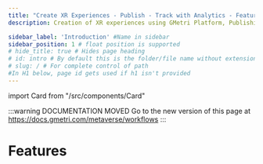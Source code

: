 ```yaml
---
title: "Create XR Experiences - Publish - Track with Analytics - Features of GMetri Platform"
description: Creation of XR experiences using GMetri Platform, Publishing the experiences, Tracking with Analytics - Features of GMetri XR Platform - GMetri Documentation

sidebar_label: 'Introduction' #Name in sidebar
sidebar_position: 1 # float position is supported
# hide_title: true # Hides page heading
# id: intro # By default this is the folder/file name without extension
# slug: / # For complete control of path
#In H1 below, page id gets used if h1 isn't provided
---
```

import Card from "/src/components/Card"

<head>
  <link rel="canonical" href="https://docs.gmetri.com/metaverse/workflows" />
</head>

:::warning DOCUMENTATION MOVED
Go to the new version of this page at https://docs.gmetri.com/metaverse/workflows
:::

# Features
